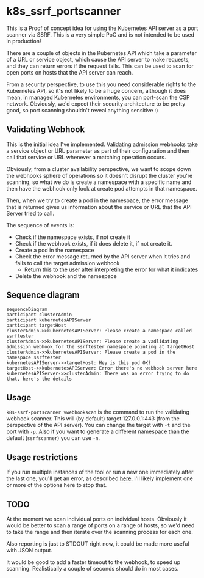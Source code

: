 # k8s_ssrf_portscanner

This is a Proof of concept idea for using the Kubernetes API server as a port scanner via SSRF. This is a very simple PoC and is not intended to be used in production!

There are a couple of objects in the Kubernetes API which take a parameter of a URL or service object, which cause the API server to make requests, and they can return errors if the request fails. This can be used to scan for open ports on hosts that the API server can reach.

From a security perspective, to use this you need considerable rights to the Kubernetes API, so it's not likely to be a huge concern, although it does mean, in managed Kubernetes environments, you can port-scan the CSP network. Obviously, we'd expect their security architecture to be pretty good, so port scanning shouldn't reveal anything sensitive :)

## Validating Webhook

This is the initial idea I've implemented. Validating admission webhooks take a service object or URL parameter as part of their configuration and then call that service or URL whenever a matching operation occurs.

Obviously, from a cluster availability perspective, we want to scope down the webhooks sphere of operations so it doesn't disrupt the cluster you're scanning, so what we do is create a namespace with a specific name and then have the webhook only look at create pod attempts in that namespace.

Then, when we try to create a pod in the namespace, the error message that is returned gives us information about the service or URL that the API Server tried to call.

The sequence of events is:

- Check if the namespace exists, if not create it
- Check if the webhook exists, if it does delete it, if not create it.
- Create a pod in the namespace
- Check the error message returned by the API server when it tries and fails to call the target admission webhook
  - Return this to the user after interpreting the error for what it indicates
- Delete the webhook and the namespace

## Sequence diagram

```mermaid
sequenceDiagram
participant clusterAdmin
participant kubernetesAPIServer
participant targetHost
clusterAdmin->>kubernetesAPIServer: Please create a namespace called ssrftester
clusterAdmin->>kubernetesAPIServer: Please create a vadlidating admission webhook for the ssrftester namespace pointing at targetHost
clusterAdmin->>kubernetesAPIServer: Please create a pod in the namespace ssrftester
kubernetesAPIServer->>targetHost: Hey is this pod OK?
targetHost->>kubernetesAPIServer: Error there's no webhook server here
kubernetesAPIServer->>clusterAdmin: There was an error trying to do that, here's the details
```

## Usage

`k8s-ssrf-portscanner vwebhookscan` is the command to run the validating webhook scanner. This will (by default) target 127.0.0.1:443 (from the perspective of the API server). You can change the target with `-t` and the port with `-p`. Also if you want to generate a different namespace than the default (`ssrfscanner`) you can use `-n`.

## Usage restrictions

If you run multiple instances of the tool or run a new one immediately after the last one, you'll get an error, as described [here](https://github.com/raesene/k8s_ssrf_portscanner/issues/1). I'll likely implement one or more of the options here to stop that.

## TODO

At the moment we scan individual ports on individual hosts. Obviously it would be better to scan a range of ports on a range of hosts, so we'd need to take the range and then iterate over the scanning process for each one. 

Also reporting is just to STDOUT right now, it could be made more useful with JSON output.

It would be good to add a faster timeout to the webhook, to speed up scanning. Realistically a couple of seconds should do in most cases.
